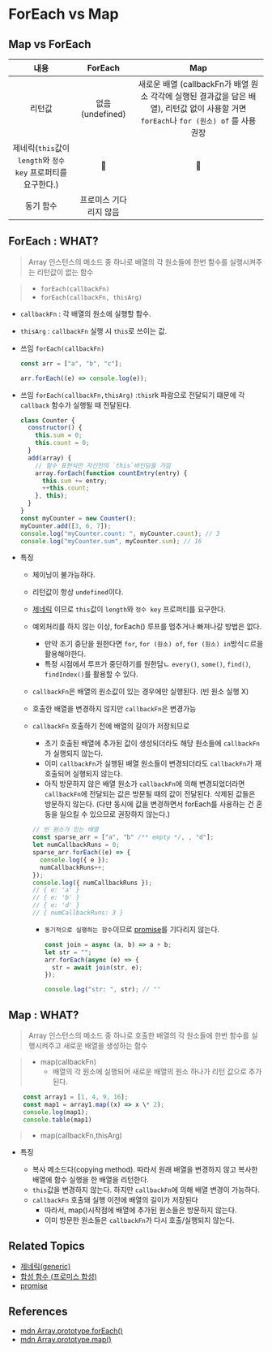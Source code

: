 # ForEach vs Map

## Map vs ForEach

|                             내용                              |     ForEach      |                                                                   Map                                                                   |
| :-----------------------------------------------------------: | :--------------: | :-------------------------------------------------------------------------------------------------------------------------------------: |
|                            리턴값                             | 없음 (undefined) | 새로운 배열 (callbackFn가 배열 원소 각각에 실행된 결과값을 담은 배열), 리턴값 없이 사용할 거면 `forEach`나 `for (원소) of` 를 사용 권장 |
| 제네릭(`this`값이 `length`와 `정수 key` 프로퍼티를 요구한다.) |        🙆        |                                                                   🙆                                                                    |
|동기 함수|프로미스 기다리지 않음 ||

## ForEach : WHAT?

> Array 인스턴스의 메소드 중 하나로 배열의 각 원소들에 한번 함수를 실행시켜주는 리턴값이 없는 함수

> - `forEach(callbackFn)`
> - `forEach(callbackFn, thisArg)`

- `callbackFn` : 각 배열의 원소에 실행할 함수.
- `thisArg` : `callbackFn` 실행 시 `this`로 쓰이는 값.
- 쓰임 `forEach(callbackFn)`

  ```js
  const arr = ["a", "b", "c"];

  arr.forEach((e) => console.log(e));
  ```

- 쓰임 `forEach(callbackFn,thisArg)` :`this`rk 파람으로 전달되기 떄문에 각 `callback` 함수가 실행될 때 전달된다.

  ```js
  class Counter {
    constructor() {
      this.sum = 0;
      this.count = 0;
    }
    add(array) {
      // 함수 표현식만 자신만의 `this`바인딩을 가짐
      array.forEach(function countEntry(entry) {
        this.sum += entry;
        ++this.count;
      }, this);
    }
  }
  const myCounter = new Counter();
  myCounter.add([3, 6, 7]);
  console.log("myCounter.count: ", myCounter.count); // 3
  console.log("myCounter.sum", myCounter.sum); // 16
  ```

- 특징

  - 체이닝이 불가능하다.
  - 리턴값이 항상 `undefined`이다.
  - [제네릭]() 이므로 `this`값이 `length`와 `정수 key` 프로퍼티를 요구한다.
  - 예외처리를 하지 않는 이상, forEach() 루프를 멈추거나 빠져나갈 방법은 없다.
    - 만약 조기 중단을 원한다면 `for`, `for (원소) of`, `for (원소) in`방식ㄷ르을 활용해야한다.
    - 특정 시점에서 루프가 중단하기를 원한담ㄴ `every()`, `some()`, `find()`, `findIndex()`를 활용할 수 있다.
  - `callbackFn`은 배열의 원소값이 있는 경우에만 실행된다. (빈 원소 실행 X)
  - 호출한 배열을 변경하지 않지만 `callbackFn`은 변경가능
  - `callbackFn` 호출하기 전에 배열의 길이가 저장되므로

    - 초기 호출된 배열에 추가된 값이 생성되더라도 해당 원소들에 `callbackFn`가 실행되지 않는다.
    - 이미 `callbackFn`가 실행된 배열 원소들이 변경되더라도 `callbackFn`가 재호출되어 실행되지 않는다.
    - 아직 방문하지 않은 배열 원소가 `callbackFn`에 의해 변경되었더라면 `callbackFn`에 전달되는 값은 방문될 때의 값이 전달된다. 삭제된 값들은 방문하지 않는다. (다만 동시에 값을 변경하면서 forEach를 사용하는 건 혼동을 일으킬 수 있으므로 권장하지 않는다.)

    ```js
    // 빈 원소가 있는 배열
    const sparse_arr = ["a", "b" /** empty */, , "d"];
    let numCallbackRuns = 0;
    sparse_arr.forEach((e) => {
      console.log({ e });
      numCallbackRuns++;
    });
    console.log({ numCallbackRuns });
    // { e: 'a' }
    // { e: 'b' }
    // { e: 'd' }
    // { numCallbackRuns: 3 }
    ```

    - `동기적으로 실행하는 함수`이므로 [promise]()를 기다리지 않는다.

      ```js
      const join = async (a, b) => a + b;
      let str = "";
      arr.forEach(async (e) => {
        str = await join(str, e);
      });

      console.log("str: ", str); // ""
      ```

## Map : WHAT?

> Array 인스턴스의 메소드 중 하나로 호출한 배열의 각 원소들에 한번 함수를 실행시켜주고 새로운 배열을 생성하는 함수

> - map(callbackFn)
>   - 배열의 각 원소에 실행되어 새로운 배열의 원소 하나가 리턴 값으로 추가된다.

```js
    const array1 = [1, 4, 9, 16];
    const map1 = array1.map((x) => x \* 2);
    console.log(map1);
    console.table(map1)
```

> - map(callbackFn,thisArg)

- 특징

  - 복사 메소드다(copying method). 따라서 원래 배열을 변경하지 않고 복사한 배열에 함수 실행을 한 배열을 리턴한다.
  - `this`값을 변경하지 않는다. 하지만 `callbackFn`에 의해 배열 변경이 가능하다.
  - `callbackFn` 호출돼 실행 이전에 배열의 길이가 저장된다
    - 따라서, map()시작점에 배열에 추가된 원소들은 방문하지 않는다.
    - 이미 방문한 원소들은 `callbackFn`가 다시 호출/실행되지 않는다.

## Related Topics

- [제네릭(generic)]()
- [합성 함수 (프로미스 합성)](https://developer.mozilla.org/en-US/docs/Web/JavaScript/Guide/Using_promises#composition)
- [promise]()

## References

- [mdn Array.prototype.forEach()](https://developer.mozilla.org/en-US/docs/Web/JavaScript/Reference/Global_Objects/Array/forEach)
- [mdn Array.prototype.map()](https://developer.mozilla.org/en-US/docs/Web/JavaScript/Reference/Global_Objects/Array/map)
